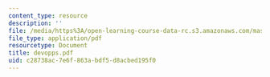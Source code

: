 ```yaml
---
content_type: resource
description: ''
file: /media/https%3A/open-learning-course-data-rc.s3.amazonaws.com/mas-666-developmental-entrepreneurship-fall-2003/c28738ac7e6f863abdf5d8acbed195f0_devopps.pdf
file_type: application/pdf
resourcetype: Document
title: devopps.pdf
uid: c28738ac-7e6f-863a-bdf5-d8acbed195f0
---
```

